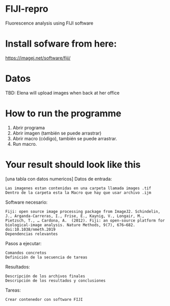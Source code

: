 # FIJI-repro
Fluorescence analysis using FIJI software

# Install sofware from here:

https://imagej.net/software/fiji/

# Datos 
TBD: Elena will upload images when back at her office

# How to run the programme
1.	Abrir programa
2.	Abrir imagen (también se puede arrastrar)
3.	Abrir macro (código), también se puede arrastrar.
4.	Run macro.

# Your result should look like this
[una tabla con datos numericos]
Datos de entrada:

    Las imagenes estan contenidas en una carpeta llamada images .tif
    Dentro de la carpeta esta la Macro que hay que usar archivo .ijm

Software necesario:

    Fiji: open source image processing package from ImageJ2. Schindelin, J., Arganda-Carreras, I., Frise, E., Kaynig, V., Longair, M., Pietzsch, T., … Cardona, A.  (2012). Fiji: an open-source platform for biological-image analysis. Nature Methods, 9(7), 676–682. doi:10.1038/nmeth.2019
    Dependencias relevantes

Pasos a ejecutar:

    Comandos concretos
    Definición de la secuencia de tareas

Resultados:

    Descripción de los archivos finales
    Descripción de los resultados y conclusiones
    
 Tareas:

    Crear contenedor con software FIJI
